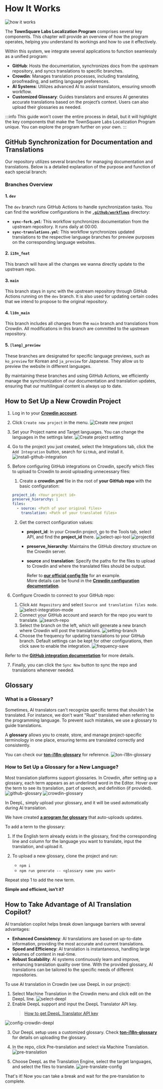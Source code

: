 # How It Works

![how it works](/img/localizationProgramGuideline/localization-program.png)

The **TownSquare Labs Localization Program** comprises several key components. This chapter will provide an overview of how the program operates, helping you understand its workings and how to use it effectively.

Within this system, we integrate several applications to function seamlessly as a unified program:

- **GitHub**: Hosts the documentation, synchronizes docs from the upstream repository, and syncs translations to specific branches.
- **Crowdin**: Manages translation processes, including translating, proofreading, and setting language preferences.
- **AI Systems**: Utilizes advanced AI to assist translators, ensuring smooth workflow.
- **Customized Glossary**: Guides translators and ensures AI generates accurate translations based on the project’s context. Users can also upload their glossaries as needed.

:::info
This guide won't cover the entire process in detail, but it will highlight the key components that make the TownSquare Labs Localization Program unique. You can explore the program further on your own.
:::

## GitHub Synchronization for Documentation and Translations

Our repository utilizes several branches for managing documentation and translations. Below is a detailed explanation of the purpose and function of each special branch:

### Branches Overview

#### 1. `dev`
The `dev` branch runs GitHub Actions to handle synchronization tasks. You can find the workflow configurations in the [**`.github/workflows`**](https://github.com/TownSquareXYZ/ton-docs/tree/dev/.github/workflows) directory:

- **`sync-fork.yml`**: This workflow synchronizes documentation from the upstream repository. It runs daily at 00:00.
- **`sync-translations.yml`**: This workflow synchronizes updated translations to the respective language branches for preview purposes on the corresponding language websites.

#### 2. `i18n_feat`
This branch will have all the changes we wanna directly update to the upstream repo.

#### 3. `main`
This branch stays in sync with the upstream repository through GitHub Actions running on the `dev` branch. It is also used for updating certain codes that we intend to propose to the original repository.

#### 4. `l10n_main`
This branch includes all changes from the `main` branch and translations from Crowdin. All modifications in this branch are committed to the upstream repository.

#### 5. `[lang]_preview`
These branches are designated for specific language previews, such as `ko_preview` for Korean and `ja_preview` for Japanese. They allow us to preview the website in different languages.

By maintaining these branches and using GitHub Actions, we efficiently manage the synchronization of our documentation and translation updates, ensuring that our multilingual content is always up to date.

## How to Set Up a New Crowdin Project

1. Log in to your [**Crowdin account**](https://accounts.crowdin.com/login).
2. Click `Create new project` in the menu.
![Create new project](/img/localizationProgramGuideline/howItWorked/create-new-project.png)
3. Set your Project name and Target languages. You can change the languages in the settings later.
![Create project setting](/img/localizationProgramGuideline/howItWorked/create-project-setting.png)
4. Go to the project you just created, select the Integrations tab, click the `Add Integration` button, search for `GitHub`, and install it.
![install-github-integration](/img/localizationProgramGuideline/howItWorked/install-github-integration.png)
5. Before configuring GitHub integrations on Crowdin, specify which files to upload to Crowdin to avoid uploading unnecessary files:

    1. Create a **crowdin.yml** file in the root of **your GitHub repo** with the basic configuration:

      ```yml
      project_id: <Your project id>
      preserve_hierarchy: 1
      files:
        - source: <Path of your original files>
          translation: <Path of your translated files>
      ```

    2. Get the correct configuration values:
        - **project_id**: In your Crowdin project, go to the Tools tab, select API, and find the **project_id** there.
        ![select-api-tool](/img/localizationProgramGuideline/howItWorked/select-api-tool.png)
        ![projectId](/img/localizationProgramGuideline/howItWorked/projectId.png)
        - **preserve_hierarchy**: Maintains the GitHub directory structure on the Crowdin server.
        - **source** and **translation**: Specify the paths for the files to upload to Crowdin and where the translated files should be output.   

          Refer to [**our official config file**](https://github.com/TownSquareXYZ/ton-docs/blob/localization/crowdin.yml) for an example.   
          More details can be found in the [**Crowdin configuration documentation**](https://developer.crowdin.com/configuration-file/).

6. Configure Crowdin to connect to your GitHub repo:
    1. Click `Add Repository` and select `Source and translation files mode`.
    ![select-integration-mode](/img/localizationProgramGuideline/howItWorked/select-integration-mode.png)
    2. Connect your GitHub account and search for the repo you want to translate.
    ![search-repo](/img/localizationProgramGuideline/howItWorked/search-repo.png)
    3. Select the branch on the left, which will generate a new branch where Crowdin will post the translations.
    ![setting-branch](/img/localizationProgramGuideline/howItWorked/setting-branch.png)
    4. Choose the frequency for updating translations to your GitHub branch. Default settings can be kept for other configurations, then click save to enable the integration.
    ![frequency-save](/img/localizationProgramGuideline/howItWorked/frequency-save.png)

Refer to the [**GitHub integration documentation**](https://support.crowdin.com/github-integration/) for more details.

7. Finally, you can click the `Sync Now` button to sync the repo and translations whenever needed.

## Glossary

### What is a Glossary?

Sometimes, AI translators can't recognize specific terms that shouldn't be translated. For instance, we don't want "Rust" translated when referring to the programming language. To prevent such mistakes, we use a glossary to guide translations.

A **glossary** allows you to create, store, and manage project-specific terminology in one place, ensuring terms are translated correctly and consistently.

You can check our [**ton-i18n-glossary**](https://github.com/TownSquareXYZ/ton-i18n-glossary) for reference.
![ton-i18n-glossary](/img/localizationProgramGuideline/howItWorked/ton-i18n-glossary.png)

### How to Set Up a Glossary for a New Language?

Most translation platforms support glossaries. In Crowdin, after setting up a glossary, each term appears as an underlined word in the Editor. Hover over the term to see its translation, part of speech, and definition (if provided).
![github-glossary](/img/localizationProgramGuideline/howItWorked/github-glossary.png)
![crowdin-glossary](/img/localizationProgramGuideline/howItWorked/crowdin-glossary.png)

In DeepL, simply upload your glossary, and it will be used automatically during AI translation.

We have created [**a program for glossary**](https://github.com/TownSquareXYZ/ton-i18n-glossary) that auto-uploads updates.

To add a term to the glossary:
1. If the English term already exists in the glossary, find the corresponding line and column for the language you want to translate, input the translation, and upload it.
2. To upload a new glossary, clone the project and run:

    - `npm i`
    - `npm run generate -- <glossary name you want>`

Repeat step 1 to add the new term.

**Simple and efficient, isn’t it?**

## How to Take Advantage of AI Translation Copilot?

AI translation copilot helps break down language barriers with several advantages:

- **Enhanced Consistency**: AI translations are based on up-to-date information, providing the most accurate and current translations.
- **Speed and Efficiency**: AI translation is instantaneous, handling large volumes of content in real-time.
- **Robust Scalability**: AI systems continuously learn and improve, enhancing translation quality over time. With the provided glossary, AI translations can be tailored to the specific needs of different repositories.

To use AI translation in Crowdin (we use DeepL in our project):
1. Select Machine Translation in the Crowdin menu and click edit on the DeepL line.
![select-deepl](/img/localizationProgramGuideline/howItWorked/select-deepl.png)
2. Enable DeepL support and input the DeepL Translator API key.
      > [How to get DeepL Translator API key](https://www.deepl.com/pro-api?cta=header-pro-api)

![config-crowdin-deepl](/img/localizationProgramGuideline/howItWorked/config-crowdin-deepl.png)

3. Our DeepL setup uses a customized glossary. Check [**ton-i18n-glossary**](https://github.com/TownSquareXYZ/ton-i18n-glossary) for details on uploading the glossary.

4. In the repo, click Pre-translation and select via Machine Translation.
![pre-translation](/img/localizationProgramGuideline/howItWorked/pre-translation.png)
5. Choose DeepL as the Translation Engine, select the target languages, and select the files to translate.
![pre-translate-config](/img/localizationProgramGuideline/howItWorked/pre-translate-config.png)

That's it! Now you can take a break and wait for the pre-translation to complete.